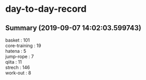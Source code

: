 # day-to-day-record  
## Summary  (2019-09-07 14:02:03.599743)  
basket : 101  
core-training : 19  
hatena : 5  
jump-rope : 7  
qiita : 11  
strech : 146  
work-out : 8  
